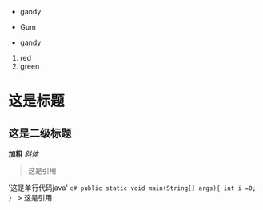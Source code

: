 * gandy  
- Gum
+ gandy


1. red
2. green

# 这是标题
## 这是二级标题
**加粗**
*斜体*
> 这是引用

'这是单行代码java'
    ```c#
    public static void main(String[] args){
        int i =0;
    }
    ```
    > 这是引用